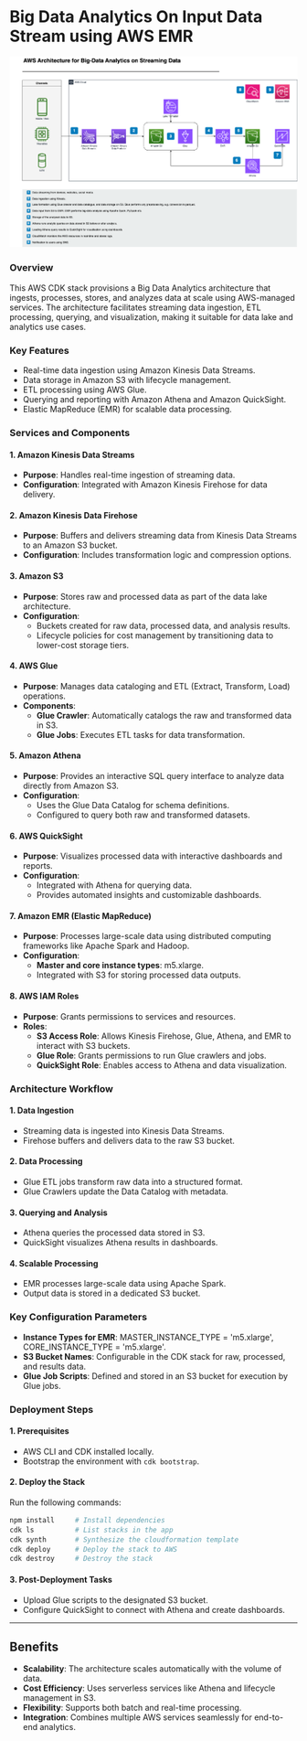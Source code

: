 # Big Data Analytics On Input Data Stream using AWS EMR


![alt text](Big-Data-Analytics-Architecture.drawio-1.png)


### Overview

This AWS CDK stack provisions a Big Data Analytics architecture that ingests, processes, stores, and analyzes data at scale using AWS-managed services. The architecture facilitates streaming data ingestion, ETL processing, querying, and visualization, making it suitable for data lake and analytics use cases.

### Key Features

- Real-time data ingestion using Amazon Kinesis Data Streams.
- Data storage in Amazon S3 with lifecycle management.
- ETL processing using AWS Glue.
- Querying and reporting with Amazon Athena and Amazon QuickSight.
- Elastic MapReduce (EMR) for scalable data processing.

### Services and Components

#### 1. Amazon Kinesis Data Streams
- **Purpose**: Handles real-time ingestion of streaming data.
- **Configuration**: Integrated with Amazon Kinesis Firehose for data delivery.

#### 2. Amazon Kinesis Data Firehose
- **Purpose**: Buffers and delivers streaming data from Kinesis Data Streams to an Amazon S3 bucket.
- **Configuration**: Includes transformation logic and compression options.

#### 3. Amazon S3
- **Purpose**: Stores raw and processed data as part of the data lake architecture.
- **Configuration**:
  - Buckets created for raw data, processed data, and analysis results.
  - Lifecycle policies for cost management by transitioning data to lower-cost storage tiers.

#### 4. AWS Glue
- **Purpose**: Manages data cataloging and ETL (Extract, Transform, Load) operations.
- **Components**:
  - **Glue Crawler**: Automatically catalogs the raw and transformed data in S3.
  - **Glue Jobs**: Executes ETL tasks for data transformation.

#### 5. Amazon Athena
- **Purpose**: Provides an interactive SQL query interface to analyze data directly from Amazon S3.
- **Configuration**:
  - Uses the Glue Data Catalog for schema definitions.
  - Configured to query both raw and transformed datasets.

#### 6. AWS QuickSight
- **Purpose**: Visualizes processed data with interactive dashboards and reports.
- **Configuration**:
  - Integrated with Athena for querying data.
  - Provides automated insights and customizable dashboards.

#### 7. Amazon EMR (Elastic MapReduce)
- **Purpose**: Processes large-scale data using distributed computing frameworks like Apache Spark and Hadoop.
- **Configuration**:
  - **Master and core instance types**: m5.xlarge.
  - Integrated with S3 for storing processed data outputs.

#### 8. AWS IAM Roles
- **Purpose**: Grants permissions to services and resources.
- **Roles**:
  - **S3 Access Role**: Allows Kinesis Firehose, Glue, Athena, and EMR to interact with S3 buckets.
  - **Glue Role**: Grants permissions to run Glue crawlers and jobs.
  - **QuickSight Role**: Enables access to Athena and data visualization.

### Architecture Workflow

#### 1. Data Ingestion
- Streaming data is ingested into Kinesis Data Streams.
- Firehose buffers and delivers data to the raw S3 bucket.

#### 2. Data Processing
- Glue ETL jobs transform raw data into a structured format.
- Glue Crawlers update the Data Catalog with metadata.

#### 3. Querying and Analysis
- Athena queries the processed data stored in S3.
- QuickSight visualizes Athena results in dashboards.

#### 4. Scalable Processing
- EMR processes large-scale data using Apache Spark.
- Output data is stored in a dedicated S3 bucket.

### Key Configuration Parameters

- **Instance Types for EMR**: MASTER_INSTANCE_TYPE = 'm5.xlarge', CORE_INSTANCE_TYPE = 'm5.xlarge'.
- **S3 Bucket Names**: Configurable in the CDK stack for raw, processed, and results data.
- **Glue Job Scripts**: Defined and stored in an S3 bucket for execution by Glue jobs.

### Deployment Steps

#### 1. Prerequisites
- AWS CLI and CDK installed locally.
- Bootstrap the environment with `cdk bootstrap`.

#### 2. Deploy the Stack
Run the following commands:

```bash
npm install     # Install dependencies
cdk ls          # List stacks in the app
cdk synth       # Synthesize the cloudformation template
cdk deploy      # Deploy the stack to AWS
cdk destroy     # Destroy the stack
```

#### 3. Post-Deployment Tasks
- Upload Glue scripts to the designated S3 bucket.
- Configure QuickSight to connect with Athena and create dashboards.

---

## **Benefits**

- **Scalability**: The architecture scales automatically with the volume of data.
- **Cost Efficiency**: Uses serverless services like Athena and lifecycle management in S3.
- **Flexibility**: Supports both batch and real-time processing.
- **Integration**: Combines multiple AWS services seamlessly for end-to-end analytics.

